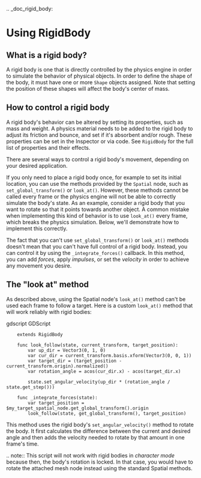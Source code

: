 .. _doc_rigid_body:

Using RigidBody
===============

What is a rigid body?
---------------------

A rigid body is one that is directly controlled by the physics engine in order to simulate the behavior of physical objects.
In order to define the shape of the body, it must have one or more `Shape` objects assigned. Note that setting the position of these shapes will affect the body's center of mass.

How to control a rigid body
---------------------------

A rigid body's behavior can be altered by setting its properties, such as mass and weight.
A physics material needs to be added to the rigid body to adjust its friction and bounce,
and set if it's absorbent and/or rough. These properties can be set in the Inspector or via code.
See `RigidBody` for
the full list of properties and their effects.

There are several ways to control a rigid body's movement, depending on your desired application.

If you only need to place a rigid body once, for example to set its initial location, you can use the methods provided by the `Spatial` node, such as `set_global_transform()` or `look_at()`. However, these methods cannot be called every frame or the physics engine will not be able to correctly simulate the body's state.
As an example, consider a rigid body that you want to rotate so that it points towards another object. A common mistake when implementing this kind of behavior is to use `look_at()` every frame, which breaks the physics simulation. Below, we'll demonstrate how to implement this correctly.

The fact that you can't use `set_global_transform()` or `look_at()` methods doesn't mean that you can't have full control of a rigid body. Instead, you can control it by using the `_integrate_forces()` callback. In this method, you can add *forces*, apply *impulses*, or set the *velocity* in order to achieve any movement you desire.

The "look at" method
--------------------

As described above, using the Spatial node's `look_at()` method can't be used each frame to follow a target.
Here is a custom `look_at()` method that will work reliably with rigid bodies:

gdscript GDScript

```
    extends RigidBody

    func look_follow(state, current_transform, target_position):
        var up_dir = Vector3(0, 1, 0)
        var cur_dir = current_transform.basis.xform(Vector3(0, 0, 1))
        var target_dir = (target_position - current_transform.origin).normalized()
        var rotation_angle = acos(cur_dir.x) - acos(target_dir.x)

        state.set_angular_velocity(up_dir * (rotation_angle / state.get_step()))

    func _integrate_forces(state):
        var target_position = $my_target_spatial_node.get_global_transform().origin
        look_follow(state, get_global_transform(), target_position)
```


This method uses the rigid body's `set_angular_velocity()` method to rotate the body. It first calculates the difference between the current and desired angle and then adds the velocity needed to rotate by that amount in one frame's time.

.. note:: This script will not work with rigid bodies in *character mode* because then, the body's rotation is locked. In that case, you would have to rotate the attached mesh node instead using the standard Spatial methods.
